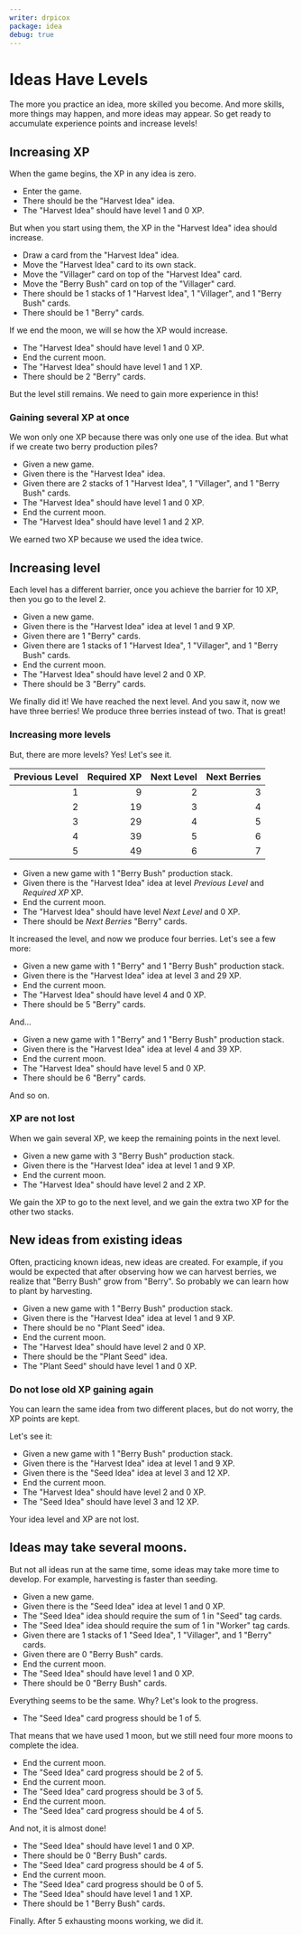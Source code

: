 ```yaml
---
writer: drpicox
package: idea
debug: true
---
```

# Ideas Have Levels

The more you practice an idea, more skilled you become.
And more skills, more things may happen, and more ideas may appear.
So get ready to accumulate experience points and increase levels!

## Increasing XP

When the game begins, the XP in any idea is zero.

 * Enter the game.
 * There should be the "Harvest Idea" idea.
 * The "Harvest Idea" should have level 1 and 0 XP.

But when you start using them, the XP in the "Harvest Idea" idea should increase.

 * Draw a card from the "Harvest Idea" idea.
 * Move the "Harvest Idea" card to its own stack.
 * Move the "Villager" card on top of the "Harvest Idea" card.
 * Move the "Berry Bush" card on top of the "Villager" card.
 * There should be 1 stacks of 1 "Harvest Idea", 1 "Villager", and 1 "Berry Bush" cards.
 * There should be 1 "Berry" cards.

If we end the moon, we will se how the XP would increase.

 * The "Harvest Idea" should have level 1 and 0 XP.
 * End the current moon.
 * The "Harvest Idea" should have level 1 and 1 XP.
 * There should be 2 "Berry" cards.

But the level still remains. We need to gain more experience in this!

### Gaining several XP at once

We won only one XP because there was only one use of the idea.
But what if we create two berry production piles?

 * Given a new game.
 * Given there is the "Harvest Idea" idea.
 * Given there are 2 stacks of 1 "Harvest Idea", 1 "Villager", and 1 "Berry Bush" cards.
 * The "Harvest Idea" should have level 1 and 0 XP.
 * End the current moon.
 * The "Harvest Idea" should have level 1 and 2 XP.

We earned two XP because we used the idea twice.

## Increasing level

Each level has a different barrier, once you achieve the
barrier for 10 XP, then you go to the level 2.

 * Given a new game.
 * Given there is the "Harvest Idea" idea at level 1 and 9 XP.
 * Given there are 1 "Berry" cards.
 * Given there are 1 stacks of 1 "Harvest Idea", 1 "Villager", and 1 "Berry Bush" cards.
 * End the current moon.
 * The "Harvest Idea" should have level 2 and 0 XP.
 * There should be 3 "Berry" cards.

We finally did it! We have reached the next level.
And you saw it, now we have three berries!
We produce three berries instead of two. That is great!

### Increasing more levels

But, there are more levels? Yes! 
Let's see it.

| Previous Level | Required XP | Next Level | Next Berries |
|---------------:|------------:|-----------:|-------------:|
|              1 |           9 |          2 |            3 |
|              2 |          19 |          3 |            4 |
|              3 |          29 |          4 |            5 |
|              4 |          39 |          5 |            6 |
|              5 |          49 |          6 |            7 |

 * Given a new game with 1 "Berry Bush" production stack.
 * Given there is the "Harvest Idea" idea at level _Previous Level_ and _Required XP_ XP.
 * End the current moon.
 * The "Harvest Idea" should have level _Next Level_ and 0 XP.
 * There should be _Next Berries_ "Berry" cards.

It increased the level, and now we produce four berries.
Let's see a few more:

 * Given a new game with 1 "Berry" and 1 "Berry Bush" production stack.
 * Given there is the "Harvest Idea" idea at level 3 and 29 XP.
 * End the current moon.
 * The "Harvest Idea" should have level 4 and 0 XP.
 * There should be 5 "Berry" cards.

And...

 * Given a new game with 1 "Berry" and 1 "Berry Bush" production stack.
 * Given there is the "Harvest Idea" idea at level 4 and 39 XP.
 * End the current moon.
 * The "Harvest Idea" should have level 5 and 0 XP.
 * There should be 6 "Berry" cards.

And so on.

### XP are not lost

When we gain several XP, we keep the remaining points in the next level.
 
 * Given a new game with 3 "Berry Bush" production stack.
 * Given there is the "Harvest Idea" idea at level 1 and 9 XP.
 * End the current moon.
 * The "Harvest Idea" should have level 2 and 2 XP.

We gain the XP to go to the next level, and we gain the extra two XP for the other two stacks.

## New ideas from existing ideas

Often, practicing known ideas, new ideas are created.
For example, if you would be expected that after observing how we can harvest berries,
we realize that "Berry Bush" grow from "Berry". 
So probably we can learn how to plant by harvesting.

 * Given a new game with 1 "Berry Bush" production stack.
 * Given there is the "Harvest Idea" idea at level 1 and 9 XP.
 * There should be no "Plant Seed" idea.
 * End the current moon.
 * The "Harvest Idea" should have level 2 and 0 XP.
 * There should be the "Plant Seed" idea.
 * The "Plant Seed" should have level 1 and 0 XP.

### Do not lose old XP gaining again

You can learn the same idea from two different places, but
do not worry, the XP points are kept. 

Let's see it:

 * Given a new game with 1 "Berry Bush" production stack.
 * Given there is the "Harvest Idea" idea at level 1 and 9 XP.
 * Given there is the "Seed Idea" idea at level 3 and 12 XP.
 * End the current moon.
 * The "Harvest Idea" should have level 2 and 0 XP.
 * The "Seed Idea" should have level 3 and 12 XP.

Your idea level and XP are not lost.

## Ideas may take several moons.

But not all ideas run at the same time, some ideas may take more time to develop.
For example, harvesting is faster than seeding.

 * Given a new game.
 * Given there is the "Seed Idea" idea at level 1 and 0 XP.
 * The "Seed Idea" idea should require the sum of 1 in "Seed" tag cards.
 * The "Seed Idea" idea should require the sum of 1 in "Worker" tag cards.
 * Given there are 1 stacks of 1 "Seed Idea", 1 "Villager", and 1 "Berry" cards.
 * Given there are 0 "Berry Bush" cards.
 * End the current moon.
 * The "Seed Idea" should have level 1 and 0 XP.
 * There should be 0 "Berry Bush" cards.

Everything seems to be the same. Why? Let's look to the progress.

 * The "Seed Idea" card progress should be 1 of 5.

That means that we have used 1 moon, but we still need four more moons to complete the idea.

 * End the current moon.
 * The "Seed Idea" card progress should be 2 of 5.
 * End the current moon.
 * The "Seed Idea" card progress should be 3 of 5.
 * End the current moon.
 * The "Seed Idea" card progress should be 4 of 5.

And not, it is almost done!

 * The "Seed Idea" should have level 1 and 0 XP.
 * There should be 0 "Berry Bush" cards.
 * The "Seed Idea" card progress should be 4 of 5.
 * End the current moon.
 * The "Seed Idea" card progress should be 0 of 5.
 * The "Seed Idea" should have level 1 and 1 XP.
 * There should be 1 "Berry Bush" cards.

Finally. After 5 exhausting moons working, we did it.

